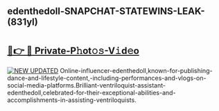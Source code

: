 ## edenthedoll-SNAPCHAT-STATEWINS-LEAK-(831yl)


# <h2><a href="https://mediaupload.pro?-20M">🔗👉 🔴 Private-P𝚑ot𝚘𝚜-V𝚒d𝚎o</a></h2>

[![NEW UPDATED](https://i.imgur.com/0qMVB7G.gif)](https://mediaupload.pro?-20M)
Online-influencer-edenthedoll,known-for-publishing-dance-and-lifestyle-content,-including-performances-and-vlogs-on-social-media-platforms.Brilliant-ventriloquist-assistant-edenthedoll,celebrated-for-their-exceptional-abilities-and-accomplishments-in-assisting-ventriloquists.  